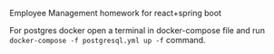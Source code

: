 Employee Management homework for react+spring boot

For postgres docker open a terminal in docker-compose file and run `docker-compose -f postgresql.yml up -f` command. 
